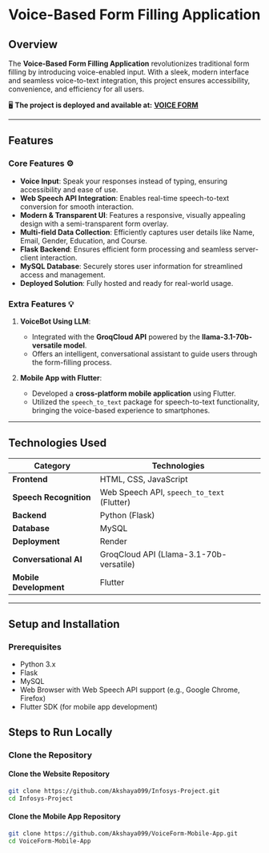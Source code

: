 # Voice-Based Form Filling Application  

## Overview  
The **Voice-Based Form Filling Application** revolutionizes traditional form filling by introducing voice-enabled input. With a sleek, modern interface and seamless voice-to-text integration, this project ensures accessibility, convenience, and efficiency for all users.  

 🖥️ **The project is deployed and available at:**  [**VOICE FORM**](https://voice-based-admission-link.onrender.com/signup)  

---

## Features  

### Core Features ⚙️ 
- **Voice Input**: Speak your responses instead of typing, ensuring accessibility and ease of use.  
- **Web Speech API Integration**: Enables real-time speech-to-text conversion for smooth interaction.  
- **Modern & Transparent UI**: Features a responsive, visually appealing design with a semi-transparent form overlay.  
- **Multi-field Data Collection**: Efficiently captures user details like Name, Email, Gender, Education, and Course.  
- **Flask Backend**: Ensures efficient form processing and seamless server-client interaction.  
- **MySQL Database**: Securely stores user information for streamlined access and management.  
- **Deployed Solution**: Fully hosted and ready for real-world usage.  

### Extra Features 💡 
1. **VoiceBot Using LLM**:  
   - Integrated with the **GroqCloud API** powered by the **llama-3.1-70b-versatile model**.  
   - Offers an intelligent, conversational assistant to guide users through the form-filling process.  

2. **Mobile App with Flutter**:  
   - Developed a **cross-platform mobile application** using Flutter.  
   - Utilized the `speech_to_text` package for speech-to-text functionality, bringing the voice-based experience to smartphones.  

---

## Technologies Used  

| **Category**           | **Technologies**                          |  
|-------------------------|-------------------------------------------|  
| **Frontend**            | HTML, CSS, JavaScript                    |  
| **Speech Recognition**  | Web Speech API, `speech_to_text` (Flutter)|  
| **Backend**             | Python (Flask)                           |  
| **Database**            | MySQL                                    |  
| **Deployment**          | Render                                   |  
| **Conversational AI**   | GroqCloud API (Llama-3.1-70b-versatile)  |  
| **Mobile Development**  | Flutter                                  |  

---

## Setup and Installation  

### Prerequisites  
- Python 3.x  
- Flask  
- MySQL  
- Web Browser with Web Speech API support (e.g., Google Chrome, Firefox)  
- Flutter SDK (for mobile app development)  

## Steps to Run Locally  

### Clone the Repository  

#### Clone the Website Repository
```bash  
git clone https://github.com/Akshaya099/Infosys-Project.git
cd Infosys-Project
```

#### Clone the Mobile App Repository
```bash  
git clone https://github.com/Akshaya099/VoiceForm-Mobile-App.git 
cd VoiceForm-Mobile-App
```

